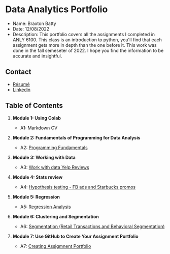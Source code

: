 # Data Analytics Portfolio
- Name: Braxton Batty
- Date: 12/08/2022
- Description: This portfolio covers all the assignments I completed in ANLY 6100. This class is an introduction to python, you'll find that each assignment gets more in depth than the one before it. This work was done in the fall semeseter of 2022. I hope you find the information to be accurate and insightful.
## Contact
- [Résumé](https://colab.research.google.com/drive/1cc8RTVbqhcEB1LvXHmM6m7A1JE_SMin1?usp=sharing)
- [Linkedin](https://www.linkedin.com/in/braxton-batty-4670b7222)
## Table of Contents
1. **Module 1: Using Colab**
   - A1: Markdown CV
   
2. **Module 2: Fundamentals of Programming for Data Analysis**
   - A2: [Programming Fundamentals](https://colab.research.google.com/drive/1AmaaXybtYQ79mWHAyfoPiDQabZ9n60zE?usp=sharing)
   
3. **Module 3: Working with Data**
   - A3: [Work with data Yelp Reviews](https://drive.google.com/file/d/1HPDQYUQLQ2J5OmxSdlRz23kNfPto2uyh/view?usp=sharing)
  
4. **Module 4: Stats review**
   - A4: [Hypothesis testing - FB ads and Starbucks promos](https://colab.research.google.com/drive/1c3frjw61oBVmxI-5fqANw5Zbo4B3Y2l6?usp=sharing)
   
5. **Module 5: Regression**
   - A5: [Regression Analysis](https://colab.research.google.com/drive/1kFDUbLtRVJHzb13lt6dYvQBCbHh6g4lo?usp=sharing)
   
6. **Module 6: Clustering and Segmentation**
   - A6: [Segmentation (Retail Transactions and Behavioral Segmentation)](https://colab.research.google.com/drive/1uqzeN-4-cSFRcYYk6DtSnfR7g08QF3dT?usp=sharing)

7. **Module 7: Use GitHub to Create Your Assignment Portfolio**
    - A7: [Creating Assigmnent Portfolio](https://github.com/braxt5/Assignment_Portfolio.git)
